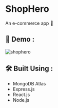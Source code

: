 # ShopHero
An e-commerce app 🛒

## 🎥 Demo :
![shophero](https://user-images.githubusercontent.com/56636487/154786676-f13528e9-ff71-40df-8be4-2f8381f8ccfe.gif)


## 🛠️ Built Using :
- MongoDB Atlas
- Express.js
- React.js
- Node.js
